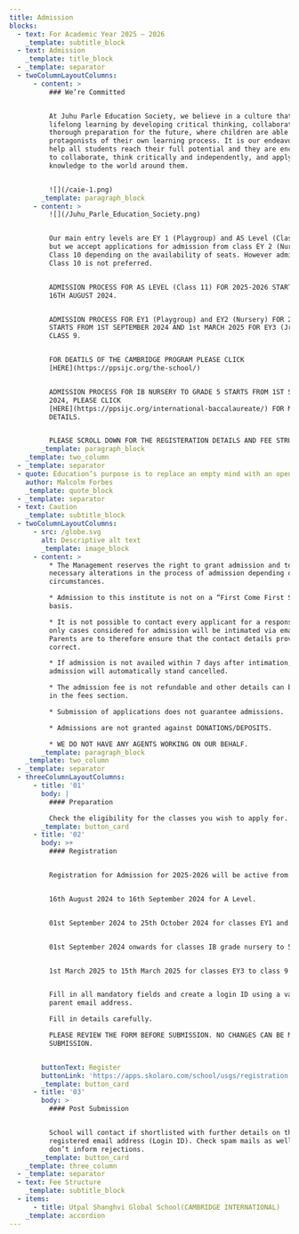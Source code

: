 ```yaml
---
title: Admission
blocks:
  - text: For Academic Year 2025 – 2026
    _template: subtitle_block
  - text: Admission
    _template: title_block
  - _template: separator
  - twoColumnLayoutColumns:
      - content: >
          ### We’re Committed


          At Juhu Parle Education Society, we believe in a culture that promotes
          lifelong learning by developing critical thinking, collaboration and
          thorough preparation for the future, where children are able to be
          protagonists of their own learning process. It is our endeavour to
          help all students reach their full potential and they are encouraged
          to collaborate, think critically and independently, and apply their
          knowledge to the world around them.


          ![](/caie-1.png)
        _template: paragraph_block
      - content: >
          ![](/Juhu_Parle_Education_Society.png)


          Our main entry levels are EY 1 (Playgroup) and AS Level (Class 11),
          but we accept applications for admission from class EY 2 (Nursery) to
          Class 10 depending on the availability of seats. However admission to
          Class 10 is not preferred.


          ADMISSION PROCESS FOR AS LEVEL (Class 11) FOR 2025-2026 STARTS FROM
          16TH AUGUST 2024.


          ADMISSION PROCESS FOR EY1 (Playgroup) and EY2 (Nursery) FOR 2025-2026
          STARTS FROM 1ST SEPTEMBER 2024 AND 1st MARCH 2025 FOR EY3 (Jr. K.G) TO
          CLASS 9.


          FOR DEATILS OF THE CAMBRIDGE PROGRAM PLEASE CLICK
          [HERE](https://ppsijc.org/the-school/)


          ADMISSION PROCESS FOR IB NURSERY TO GRADE 5 STARTS FROM 1ST SEPTEMBER
          2024, PLEASE CLICK
          [HERE](https://ppsijc.org/international-baccalaureate/) FOR MORE
          DETAILS.


          PLEASE SCROLL DOWN FOR THE REGISTERATION DETAILS AND FEE STRUCTURE.
        _template: paragraph_block
    _template: two_column
  - _template: separator
  - quote: Education’s purpose is to replace an empty mind with an open one.
    author: Malcolm Forbes
    _template: quote_block
  - _template: separator
  - text: Caution
    _template: subtitle_block
  - twoColumnLayoutColumns:
      - src: /globe.svg
        alt: Descriptive alt text
        _template: image_block
      - content: >
          * The Management reserves the right to grant admission and to make
          necessary alterations in the process of admission depending on the
          circumstances.

          * Admission to this institute is not on a “First Come First Serve”
          basis.

          * It is not possible to contact every applicant for a response. Hence
          only cases considered for admission will be intimated via email.
          Parents are to therefore ensure that the contact details provided are
          correct.

          * If admission is not availed within 7 days after intimation, the
          admission will automatically stand cancelled.

          * The admission fee is not refundable and other details can be found
          in the fees section.

          * Submission of applications does not guarantee admissions.

          * Admissions are not granted against DONATIONS/DEPOSITS.

          * WE DO NOT HAVE ANY AGENTS WORKING ON OUR BEHALF.
        _template: paragraph_block
    _template: two_column
  - _template: separator
  - threeColumnLayoutColumns:
      - title: '01'
        body: |
          #### Preparation

          Check the eligibility for the classes you wish to apply for.
        _template: button_card
      - title: '02'
        body: >+
          #### Registration


          Registration for Admission for 2025-2026 will be active from


          16th August 2024 to 16th September 2024 for A Level.


          01st September 2024 to 25th October 2024 for classes EY1 and EY2.


          01st September 2024 onwards for classes IB grade nursery to 5th grade


          1st March 2025 to 15th March 2025 for classes EY3 to class 9


          Fill in all mandatory fields and create a login ID using a valid
          parent email address.

          Fill in details carefully.

          PLEASE REVIEW THE FORM BEFORE SUBMISSION. NO CHANGES CAN BE MADE AFTER
          SUBMISSION.


        buttonText: Register
        buttonLink: 'https://apps.skolaro.com/school/usgs/registration'
        _template: button_card
      - title: '03'
        body: >
          #### Post Submission


          School will contact if shortlisted with further details on the
          registered email address (Login ID). Check spam mails as well. We
          don’t inform rejections.
        _template: button_card
    _template: three_column
  - _template: separator
  - text: Fee Structure
    _template: subtitle_block
  - items:
      - title: Utpal Shanghvi Global School(CAMBRIDGE INTERNATIONAL)
    _template: accordion
---
```


